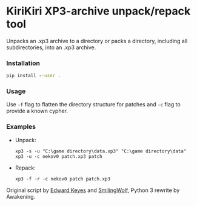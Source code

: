 KiriKiri XP3-archive unpack/repack tool
======

Unpacks an .xp3 archive to a directory or packs a directory, including all subdirectories, into an .xp3 archive.

### Installation  

```cmd
pip install --user .
```

### Usage

Use `-f` flag to flatten the directory structure for patches and `-c` flag to provide a known cypher.

### Examples

- Unpack:
    ```
    xp3 -s -u "C:\game directory\data.xp3" "C:\game directory\data"
    xp3 -u -c nekov0 patch.xp3 patch
    ```
- Repack:
    ```
    xp3 -f -r -c nekov0 patch patch.xp3
    ```

Original script by [Edward Keyes](http://www.insani.org/tools/) and [SmilingWolf](https://bitbucket.org/SmilingWolf/xp3tools-updated), Python 3 rewrite by Awakening.
